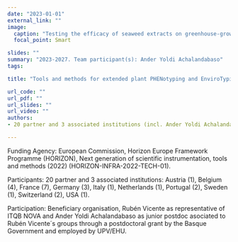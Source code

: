 ```yaml
---
date: "2023-01-01"
external_link: ""
image:
  caption: "Testing the efficacy of seaweed extracts on greenhouse-grown Vitis vinifera plants"
  focal_point: Smart

slides: ""
summary: "2023-2027. Team participant(s): Ander Yoldi Achalandabaso"
tags:

title: "Tools and methods for extended plant PHENotyping and EnviroTyping services of European Research Infrastructures, PHENET"

url_code: ""
url_pdf: ""
url_slides: ""
url_video: ""
authors: 
- 20 partner and 3 associated institutions (incl. Ander Yoldi Achalandabaso)

---
```


Funding Agency: European Commission, Horizon Europe Framework Programme (HORIZON), Next generation of scientific instrumentation, tools and methods (2022) (HORIZON-INFRA-2022-TECH-01). 

Participants: 20 partner and 3 associated institutions: Austria (1), Belgium (4), France (7), Germany (3), Italy (1), Netherlands (1), Portugal (2), Sweden (1), Switzerland (2), USA (1). 

Participation: Beneficiary organisation, Rubén Vicente as representative of ITQB NOVA and Ander Yoldi Achalandabaso as junior postdoc asociated to Rubén Vicente´s groups through a postdoctoral grant by the Basque Government and employed by UPV/EHU.
